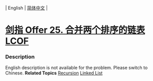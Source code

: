 | English | [简体中文](README.md) |

# [剑指 Offer 25. 合并两个排序的链表  LCOF](https://leetcode-cn.com/problems/he-bing-liang-ge-pai-xu-de-lian-biao-lcof)
 ### Description
English description is not available for the problem. Please switch to Chinese.
**Related Topics**  [Recursion](https://leetcode-cn.com/tag/recursion) [Linked List](https://leetcode-cn.com/tag/linked-list) 